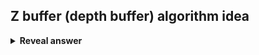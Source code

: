 ## Z buffer (depth buffer) algorithm idea
<details>
<summary><b>Reveal answer</b></summary>
"<div>A depth value is stored for every pixel on the screen.<br></div><div><br></div><div>

</details>
